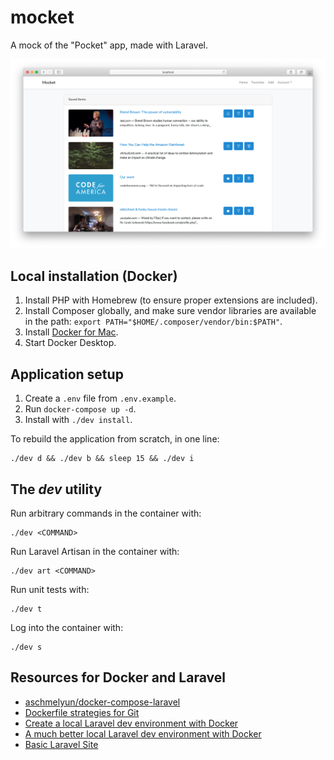 # mocket

A mock of the "Pocket" app, made with Laravel.

![image](image.png)

## Local installation (Docker)

1. Install PHP with Homebrew (to ensure proper extensions are included).
2. Install Composer globally, and make sure vendor libraries are available in the path: `export PATH="$HOME/.composer/vendor/bin:$PATH"`.
3. Install [Docker for Mac](https://docs.docker.com/docker-for-mac/).
4. Start Docker Desktop.

## Application setup

1. Create a `.env` file from `.env.example`.
2. Run `docker-compose up -d`.
3. Install with `./dev install`.

To rebuild the application from scratch, in one line:

```
./dev d && ./dev b && sleep 15 && ./dev i
```

## The *dev* utility

Run arbitrary commands in the container with:

```
./dev <COMMAND>
```

Run Laravel Artisan in the container with:

```
./dev art <COMMAND>
```

Run unit tests with:

```
./dev t
```

Log into the container with:

```
./dev s
```

## Resources for Docker and Laravel

- [aschmelyun/docker-compose-laravel](https://github.com/aschmelyun/docker-compose-laravel)
- [Dockerfile strategies for Git](https://stackoverflow.com/questions/33682123/dockerfile-strategies-for-git)
- [Create a local Laravel dev environment with Docker](https://www.youtube.com/watch?v=5N6gTVCG_rw)
- [A much better local Laravel dev environment with Docker](https://www.youtube.com/watch?v=I980aPL-NRM)
- [Basic Laravel Site](https://medium.com/@assertchris/laravel-basic-site-d5790d77367d)

